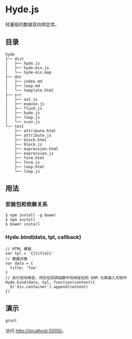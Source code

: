 Hyde.js
====

<!-- BI-Directional / Two-Way Data-Binding with JavaScript. -->

轻量级的数据双向绑定库。

## 目录
<!-- TODO -->

    hyde
    ├── dist
    │   ├── hyde.js
    │   ├── hyde-min.js
    │   └── hyde-min.map
    ├── doc
    │   ├── index.md
    │   ├── loop.md
    │   └── template.html
    ├── src
    │   ├── ast.js
    │   ├── expose.js
    │   ├── flush.js
    │   ├── hyde.js
    │   ├── loop.js
    │   └── scan.js
    └── test
        ├── attribute.html
        ├── attribute.js
        ├── block.html
        ├── block.js
        ├── expression.html
        ├── expression.js
        ├── form.html
        ├── form.js
        ├── loop.html
        └── loop.js

## 用法

### 安装包和依赖关系

    $ npm install -g bower
    $ npm install
    $ bower install

### Hyde.bind(data, tpl, callback)

    // HTML 模板
    var tpl = '{{title}}'
    // 数据对象
    var data = {
      title: 'foo'
    }
    // 执行双向绑定，然后在回调函数中将绑定后的 DOM 元素插入文档中
    Hyde.bind(data, tpl, function(content){
      $('div.container').append(content)
    })

## 演示

    grunt 

访问 <http://localhost:5000/>。

